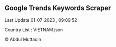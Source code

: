 

## Google Trends Keywords Scraper 
 
Last Update 01-07-2023 , 09:09:52

Country List :
VIETNAM.json



© Abdul Muttaqin 
